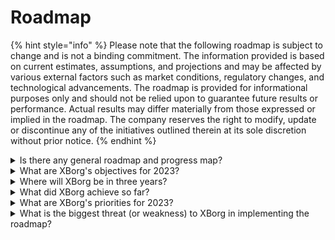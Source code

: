 # Roadmap

{% hint style="info" %}
Please note that the following roadmap is subject to change and is not a binding commitment. The information provided is based on current estimates, assumptions, and projections and may be affected by various external factors such as market conditions, regulatory changes, and technological advancements. The roadmap is provided for informational purposes only and should not be relied upon to guarantee future results or performance. Actual results may differ materially from those expressed or implied in the roadmap. The company reserves the right to modify, update or discontinue any of the initiatives outlined therein at its sole discretion without prior notice.
{% endhint %}

<details>

<summary>Is there any general roadmap and progress map?</summary>

The general roadmap can be found in our latest [**deck**](https://docsend.com/view/5dwn74pn6izud3vb) and on our [**website**](https://www.xborg.com/).

</details>

<details>

<summary>What are XBorg's objectives for 2023? </summary>

* **1,000,000** users on the fan engagement app

<!---->

* **50** esports teams onboarded to the fan engagement app, alongside 20 other communities

<!---->

* **10** software engineers on the team

<!---->

* **$5m** seed round fundraising and public token sale

<!---->

* **Decentralization** of the credential network and developer grant program

<!---->

* Early product **monetization**

<!---->

* **+20,000** community members

</details>

<details>

<summary>Where will XBorg be in three years? </summary>

Our vision for the next three years is to transform XBorg into a fully decentralized protocol with a plethora of user applications while simultaneously establishing ourselves as the preeminent gaming credential network. Through grant programs and active support for player initiatives, we aspire to empower countless gamers and facilitate the rise of player-owned gaming entities, including esports teams and studios. With a commitment to ongoing innovation and progress, we anticipate XBorg emerging as the dominant gaming ecosystem in the Web3 sphere and beyond, paving the way for future forays into other entertainment sectors and community empowerment initiatives.\
\
Disclaimer: While we believe it is achievable, the statements made in this document regarding XBorg's vision for the next three years are forward-looking and based on assumptions, expectations, and projections about the gaming and blockchain industries. These statements involve risks and uncertainties, and actual results may differ materially from those described in these statements. XBorg does not guarantee or promise any specific results or outcomes. Any investment in XBorg or its products and services involves risk and may result in the loss of all or a portion of the investment. XBorg is not responsible for any damages or losses incurred as a result of any investment decision made based on the information in this document. Finally, nothing in this document should be construed as legal, financial, or investment advice.

</details>

<details>

<summary>What did XBorg achieve so far? </summary>

* Built MVP of the gaming credential network with **10,000** users
* First application use case, the soulbound launchpad with **six early-stage** deals
* The most competitive gaming community in Web3
* Partnerships with top brands in Web3 and Web2 (Team BDS, Brave, YGG, Polygon Gaming)
* Largest tournament organizer in Web3, with 125 tournaments organized in 2022 and the largest Web3 league organized in 2023 (XCS)&#x20;
* Strategic funding round
* Prometheus mint

</details>

<details>

<summary>What are XBorg's priorities for 2023? </summary>

The top priorities of XBorg are focused on several critical areas of strategic development. Firstly, the team is actively building a robust and engaging Fan Engagement App (xborg.gg) that is both stable and captivating. Secondly, the company is committed to augmenting its technical talent pool to facilitate the continued growth and expansion of its applications and credential network. XBorg is also dedicated to pursuing strategic business development opportunities with leading Esports teams to enhance the platform's user engagement and appeal.\
\
With its focus on sustainable growth, XBorg is exploring a range of monetization strategies, including wearable drops, monthly user and business subscriptions, and other innovative revenue streams. Finally, XBorg is preparing for a decentralized future by launching the XBG token and making it available on Tier 1 exchanges, such as Binance and Coinbase, and Tier 2 exchanges, like Bybit, Bitfinex, and Kucoin. By pursuing these strategic priorities, XBorg is poised to revolutionize the gaming industry and cement its position as a leader in the rapidly-evolving world of Web3 technology.

</details>

<details>

<summary>What is the biggest threat (or weakness) to XBorg in implementing the roadmap?</summary>

**Regulatory risks**

Like every Web3 project, the regulatory landscape surrounding digital assets may impede the execution of certain roadmap items. Should certain NFTs or tokens be considered securities under certain jurisdictions, this would harm our ecosystem or may impact the utilities of the XBG token.

**Data governance**

Furthermore, XBorg's utilization of third-party APIs sourced from reputable entities such as Steam and Faceit engenders potential data governance issues, as discontinuing said collaborations would inevitably result in diminished data quality.&#x20;

**Credential network traction**

The adoption risk for any protocol cannot be overstated, as it represents a potential hurdle to its success. Hence, a robust initial growth plan is essential. In line with this, we have identified the Fan engagement app and strategic partnerships with esports teams as the most effective avenues for attaining the critical mass of the XBorg protocol.

\


</details>

